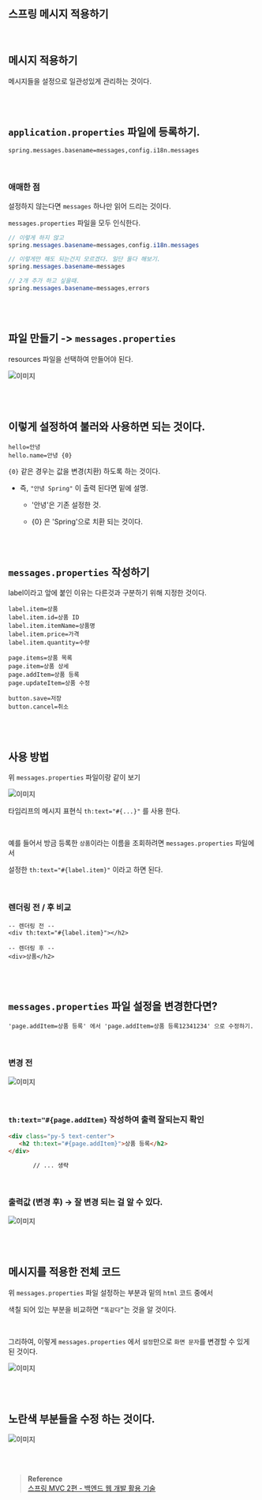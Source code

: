 ## 스프링 메시지 적용하기

<br/>

## 메시지 적용하기

메시지들을 설정으로 일관성있게 관리하는 것이다.

<br/><br/>

## `application.properties` 파일에 등록하기.

```
spring.messages.basename=messages,config.i18n.messages
```

<br/>

### 애매한 점

설정하지 않는다면 `messages` 하나만 읽어 드리는 것이다.

`messages.properties` 파일을 모두 인식한다.

```java
// 이렇게 하지 않고
spring.messages.basename=messages,config.i18n.messages

// 이렇게만 해도 되는건지 모르겠다. 일단 둘다 해보기.
spring.messages.basename=messages 

// 2개 추가 하고 싶을때.
spring.messages.basename=messages,errors
```

<br/><br/>

## 파일 만들기 -> `messages.properties`

resources 파일을 선택하여 만들어야 된다.

![이미지](/programming/img/입문108.PNG)

<br/><br/>

## 이렇게 설정하여 불러와 사용하면 되는 것이다.

```
hello=안녕
hello.name=안녕 {0}
```

`{0}` 같은 경우는 값을 변경(치환) 하도록 하는 것이다.

- 즉, `"안녕 Spring"` 이 출력 된다면 밑에 설명.
    - '안녕'은 기존 설정한 것.

    - {0} 은 'Spring'으로 치환 되는 것이다.

<br/><br/>

## `messages.properties` 작성하기

label이라고 앞에 붙인 이유는 다른것과 구분하기 위해 지정한 것이다.

```
label.item=상품
label.item.id=상품 ID
label.item.itemName=상품명
label.item.price=가격
label.item.quantity=수량

page.items=상품 목록
page.item=상품 상세
page.addItem=상품 등록
page.updateItem=상품 수정

button.save=저장
button.cancel=취소
```

<br/><br/>

## 사용 방법

위 `messages.properties` 파일이랑 같이 보기

![이미지](/programming/img/입문109.PNG)

타임리프의 메시지 표현식 `th:text="#{...}"` 를 사용 한다.

<br/>

예를 들어서 방금 등록한 `상품`이라는 이름을 조회하려면 `messages.properties` 파일에서 

설정한 `th:text="#{label.item}"` 이라고 하면 된다.

<br/>

### 렌더링 전 / 후 비교

```
-- 렌더링 전 --
<div th:text="#{label.item}"></h2>

-- 렌더링 후 --
<div>상품</h2>
```

<br/><br/>

## `messages.properties` 파일 설정을 변경한다면?

```
'page.addItem=상품 등록' 에서 'page.addItem=상품 등록12341234' 으로 수정하기.
```

<br/>

### 변경 전

![이미지](/programming/img/입문110.PNG)

<br/>

### `th:text="#{page.addItem}` 작성하여 출력 잘되는지 확인

```html
<div class="py-5 text-center">
   <h2 th:text="#{page.addItem}">상품 등록</h2>
</div>

	   // ... 생략
```

<br/>

### 출력값 (변경 후) → 잘 변경 되는 걸 알 수 있다.

![이미지](/programming/img/입문111.PNG)

<br/><br/>

## 메시지를 적용한 전체 코드

위 `messages.properties` 파일 설정하는 부분과 밑의 `html` 코드 중에서 

색칠 되어 있는 부분을 비교하면 `“똑같다”`는 것을 알 것이다.

<br/>

그리하여, 이렇게 `messages.properties` 에서 `설정`만으로 `화면 문자`를 변경할 수 있게 된 것이다.

![이미지](/programming/img/입문156.PNG)

<br/><br/>

## 노란색 부분들을 수정 하는 것이다.

![이미지](/programming/img/입문112.PNG)

<br/><br/>

>**Reference** <br/>[스프링 MVC 2편 - 백엔드 웹 개발 활용 기술](https://www.inflearn.com/course/%EC%8A%A4%ED%94%84%EB%A7%81-mvc-2/dashboard)